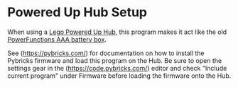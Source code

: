 # Powered Up Hub Setup

When using a [Lego Powered Up Hub](https://www.lego.com/en-us/product/hub-88009), this program makes it act like the old [PowerFunctions AAA battery box](https://www.lego.com/en-us/product/lego-power-functions-aaa-battery-box-88000).

See (https://pybricks.com/) for documentation on how to install the Pybricks firmware and load this program on the Hub. Be sure to open the settings gear in the (https://code.pybricks.com/) editor and check "Include current program" under Firmware before loading the firmware onto the Hub.